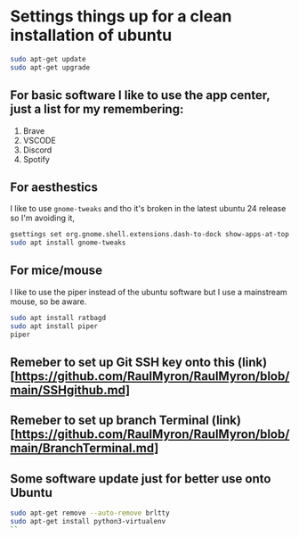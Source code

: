 # Settings things up for a clean installation of ubuntu

```bash
sudo apt-get update
sudo apt-get upgrade
```

## For basic software I like to use the app center, just a list for my remembering:
1. Brave
2. VSCODE
3. Discord
4. Spotify


## For aesthestics
I like to use ```gnome-tweaks``` and tho it's broken in the latest ubuntu 24 release so I'm avoiding it,
```bash
gsettings set org.gnome.shell.extensions.dash-to-dock show-apps-at-top true #for bottom left show apps
sudo apt install gnome-tweaks
```

## For mice/mouse
I like to use the piper instead of the ubuntu software but I use a mainstream mouse, so be aware.
```bash
sudo apt install ratbagd
sudo apt install piper
piper
```
## Remeber to set up Git SSH key onto this (link)[https://github.com/RaulMyron/RaulMyron/blob/main/SSHgithub.md]

## Remeber to set up branch Terminal (link)[https://github.com/RaulMyron/RaulMyron/blob/main/BranchTerminal.md]

## Some software update just for better use onto Ubuntu
```bash
sudo apt-get remove --auto-remove brltty
sudo apt-get install python3-virtualenv
`` 

